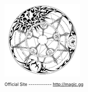 <p align="left">
    <a href="http://magic.gg">
     <img  width="250" src="./magic.png"></a>
</p>
Official Site
------------
<a href="http://magic.gg">http://magic.gg</a>
